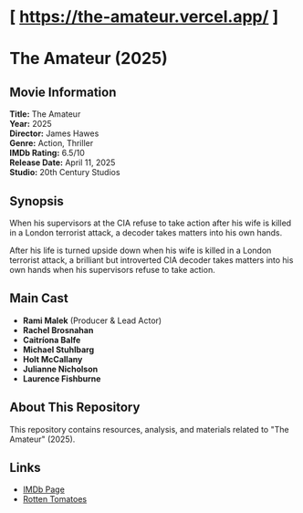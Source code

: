 # [ https://the-amateur.vercel.app/ ]

# The Amateur (2025)

## Movie Information

**Title:** The Amateur  
**Year:** 2025  
**Director:** James Hawes  
**Genre:** Action, Thriller  
**IMDb Rating:** 6.5/10  
**Release Date:** April 11, 2025  
**Studio:** 20th Century Studios

## Synopsis

When his supervisors at the CIA refuse to take action after his wife is killed in a London terrorist attack, a decoder takes matters into his own hands.

After his life is turned upside down when his wife is killed in a London terrorist attack, a brilliant but introverted CIA decoder takes matters into his own hands when his supervisors refuse to take action.

## Main Cast

- **Rami Malek** (Producer & Lead Actor)
- **Rachel Brosnahan**
- **Caitríona Balfe**
- **Michael Stuhlbarg**
- **Holt McCallany**
- **Julianne Nicholson**
- **Laurence Fishburne**

## About This Repository

This repository contains resources, analysis, and materials related to "The Amateur" (2025).

## Links

- [IMDb Page](https://www.imdb.com/title/tt0899043/)
- [Rotten Tomatoes](https://www.rottentomatoes.com/m/the_amateur_2025)

